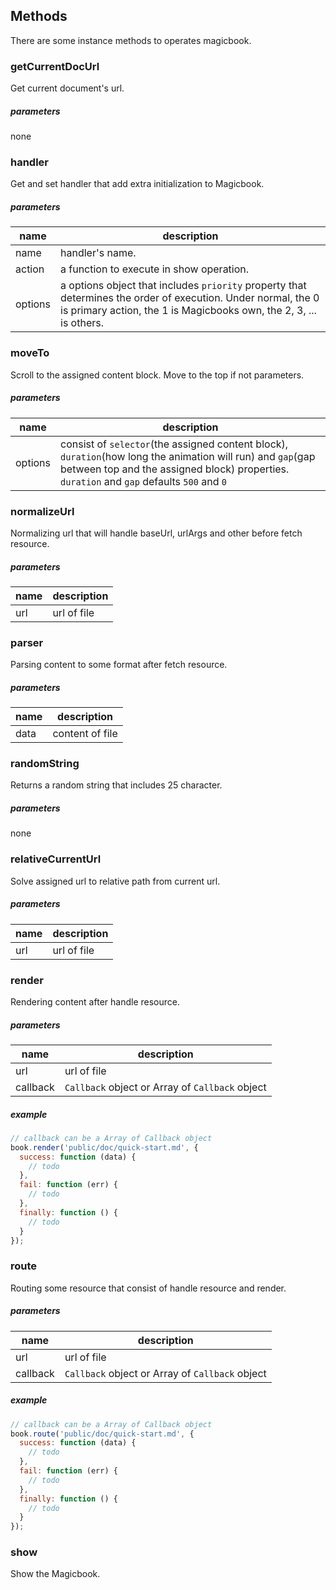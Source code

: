 ## Methods
There are some instance methods to operates magicbook.

### getCurrentDocUrl
Get current document's url.

##### parameters
none


### handler
Get and set handler that add extra initialization to Magicbook.

##### parameters
| name    | description    |
|---------|----------------|
| name    | handler's name. |
| action  | a function to execute in show operation. |
| options | a options object that includes `priority` property that determines the order of execution. Under normal, the 0 is primary  action, the 1 is Magicbooks own, the 2, 3, ... is others. |


### moveTo
Scroll to the assigned content block. Move to the top if not parameters.

##### parameters
| name      | description      |
|-----------|------------------|
| options   | consist of `selector`(the assigned content block), `duration`(how long the animation will run) and `gap`(gap between top and the assigned block) properties. `duration` and `gap` defaults `500` and `0` |


### normalizeUrl
Normalizing url that will handle baseUrl, urlArgs and other before fetch resource.

##### parameters
| name    | description     |
|---------|-----------------|
| url		  | url of file     |


### parser
Parsing content to some format after fetch resource.

##### parameters
| name    | description     |
|---------|-----------------|
| data		| content of file |


### randomString
Returns a random string that includes 25 character.

##### parameters
none


### relativeCurrentUrl
Solve assigned url to relative path from current url.

##### parameters
| name     | description      |
|----------|------------------|
| url		   | url of file      |


### render
Rendering content after handle resource.

##### parameters
| name     | description     |
|----------|-----------------|
| url		   | url of file     |
| callback | `Callback` object or Array of `Callback` object |

##### example
```js
// callback can be a Array of Callback object
book.render('public/doc/quick-start.md', {
  success: function (data) {
    // todo
  },
  fail: function (err) {
    // todo
  },
  finally: function () {
    // todo
  }
});
```


### route
Routing some resource that consist of handle resource and render.

##### parameters
| name     | description     |
|----------|-----------------|
| url		   | url of file     |
| callback | `Callback` object or Array of `Callback` object |

##### example
```js
// callback can be a Array of Callback object
book.route('public/doc/quick-start.md', {
  success: function (data) {
    // todo
  },
  fail: function (err) {
    // todo
  },
  finally: function () {
    // todo
  }
});
```


### show
Show the Magicbook.
